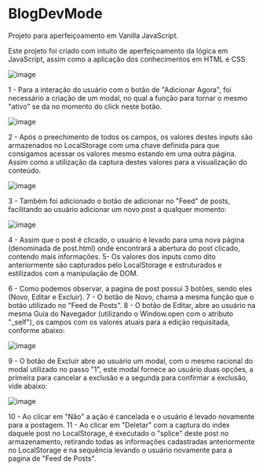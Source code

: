 # BlogDevMode
Projeto para aperfeiçoamento em Vanilla JavaScript.

Este projeto foi criado com intuito de aperfeiçoamento da lógica em JavaScript, assim como a aplicação dos conhecimentos em HTML e CSS.

![image](https://user-images.githubusercontent.com/86863914/214446556-5e0bacad-fe6b-4a3e-98f9-591a2bc09904.png)

1 - Para a interação do usuário com o botão de "Adicionar Agora", foi necessário a criação de um modal, no qual a função para tornar o mesmo "ativo" se da no momento do click neste botão.

![image](https://user-images.githubusercontent.com/86863914/214446853-cc68f0c0-d12d-4be6-9cd8-93f7ae21b09f.png)


2 - Após o preechimento de todos os campos, os valores destes inputs são armazenados no LocalStorage com uma chave definida para que consigamos acessar os valores mesmo estando em uma outra página.
Assim como a utilização da captura destes valores para a visualização do conteúdo.

![image](https://user-images.githubusercontent.com/86863914/214447619-57ca6f6c-6a47-473f-84f3-0d4e250abd03.png)


3 - Também foi adicionado o botão de adicionar no "Feed" de posts, facilitando ao usuário adicionar um novo post a qualquer momento:

![image](https://user-images.githubusercontent.com/86863914/214448521-93447773-6021-4d1e-ab26-761a3d437b47.png)

4 - Assim que o post é clicado, o usuário é levado para uma nova página (denominada de post.html) onde encontrará a abertura do post clicado, contendo mais informações.
5- Os valores dos inputs como dito anteriormente são capturados pelo LocalStorage e estruturados e estilizados com a manipulação de DOM.

6 - Como podemos observar, a pagina de post possui 3 botões, sendo eles (Novo, Editar e Excluir).
7 - O botão de Novo, chama a mesma função que o botão utilizado no "Feed de Posts".
8 - O botão de Editar, abre ao usuário na mesma Guia do Navegador (utilizando o Window.open com o atributo "_self"), os campos com os valores atuais para a edição requisitada, conforme abaixo:

![image](https://user-images.githubusercontent.com/86863914/214450346-744890fb-7e6d-471f-a52d-3cbff0834b54.png)

9 - O botão de Excluir abre ao usuário um modal, com o mesmo racional do modal utilizado no passo "1", este modal fornece ao usuário duas opções, a primeira para cancelar a exclusão e a segunda para confirmar a exclusão, vide abaixo:

![image](https://user-images.githubusercontent.com/86863914/214450770-6d51ba6a-c6be-45e9-8865-efbac42ef914.png)

10 - Ao clicar em "Não" a ação é cancelada e o usuário é levado novamente para a postagem.
11 - Ao clicar em "Deletar" com a captura do index daquele post no LocalStorage, é executado o "splice" deste post no armazenamento, retirando todas as informações cadastradas anteriormente no LocalStorage e na sequência levando o usuário novamente para a pagina de "Feed de Posts". 